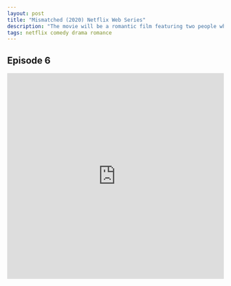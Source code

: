```yaml
---
layout: post
title: "Mismatched (2020) Netflix Web Series"
description: "The movie will be a romantic film featuring two people who are not right for each other. The story is about Prajaktas character who is a tech wizard and the guy who is interested in her. "
tags: netflix comedy drama romance
---
```



## Episode 6

<div class="responsive-container">
<iframe src="https://drive.google.com/file/d/1zIjDAwAJe6VthyuBSP-28Ow4PhhfV1WO/preview" frameborder="0" marginwidth="0" marginheight="0" scrolling="NO" width="100%" height="480" allowfullscreen></iframe>
<div style="width: 80px; height: 80px; position: absolute; opacity: 0; right: 0px; top: 0px;"> </div></div>
